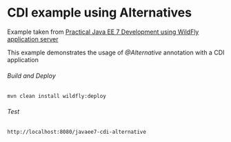 CDI example using Alternatives
=====================================
Example taken from [Practical Java EE 7 Development using WildFly application server](http://www.itbuzzpress.com/ebooks/java-ee-7-development-on-wildfly.html)

This example demonstrates the usage of *@Alternative* annotation with a CDI application

###### Build and Deploy
```shell
mvn clean install wildfly:deploy
```

###### Test
```shell
http://localhost:8080/javaee7-cdi-alternative
```
